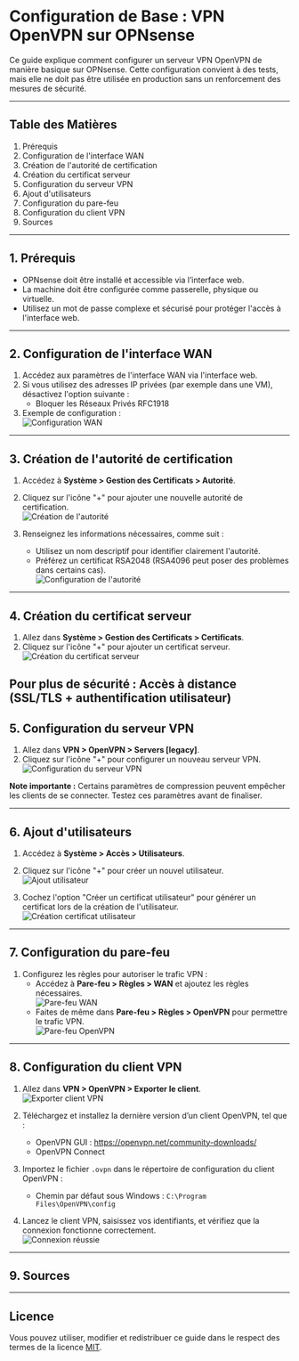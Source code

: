 
# Configuration de Base : VPN OpenVPN sur OPNsense

Ce guide explique comment configurer un serveur VPN OpenVPN de manière basique sur OPNsense. Cette configuration convient à des tests, mais elle ne doit pas être utilisée en production sans un renforcement des mesures de sécurité.

---

## Table des Matières

1. Prérequis
2. Configuration de l'interface WAN
3. Création de l'autorité de certification
4. Création du certificat serveur
5. Configuration du serveur VPN
6. Ajout d'utilisateurs
7. Configuration du pare-feu
8. Configuration du client VPN
9. Sources

---

## 1. Prérequis

- OPNsense doit être installé et accessible via l’interface web.
- La machine doit être configurée comme passerelle, physique ou virtuelle.
- Utilisez un mot de passe complexe et sécurisé pour protéger l'accès à l'interface web.

---

## 2. Configuration de l'interface WAN

1. Accédez aux paramètres de l'interface WAN via l'interface web.
2. Si vous utilisez des adresses IP privées (par exemple dans une VM), désactivez l'option suivante :
   - Bloquer les Réseaux Privés RFC1918
3. Exemple de configuration :  
   ![Configuration WAN](img/img1.jpg)

---

## 3. Création de l'autorité de certification

1. Accédez à **Système > Gestion des Certificats > Autorité**.
2. Cliquez sur l'icône "+" pour ajouter une nouvelle autorité de certification.  
   ![Création de l'autorité](img/img2.jpg)

3. Renseignez les informations nécessaires, comme suit :
   - Utilisez un nom descriptif pour identifier clairement l'autorité.
   - Préférez un certificat RSA2048 (RSA4096 peut poser des problèmes dans certains cas).  
   ![Configuration de l'autorité](img/img3.jpg)

---

## 4. Création du certificat serveur

1. Allez dans **Système > Gestion des Certificats > Certificats**.
2. Cliquez sur l'icône "+" pour ajouter un certificat serveur.  
   ![Création du certificat serveur](img/img4.jpg)

Pour plus de sécurité : Accès à distance (SSL/TLS + authentification utilisateur)
---

## 5. Configuration du serveur VPN

1. Allez dans **VPN > OpenVPN > Servers [legacy]**.
2. Cliquez sur l'icône "+" pour configurer un nouveau serveur VPN.  
   ![Configuration du serveur VPN](img/img5.jpg)

**Note importante :** Certains paramètres de compression peuvent empêcher les clients de se connecter. Testez ces paramètres avant de finaliser.

---

## 6. Ajout d'utilisateurs

1. Accédez à **Système > Accès > Utilisateurs**.
2. Cliquez sur l'icône "+" pour créer un nouvel utilisateur.  
   ![Ajout utilisateur](img/img7.jpg)

3. Cochez l'option "Créer un certificat utilisateur" pour générer un certificat lors de la création de l'utilisateur.  
   ![Création certificat utilisateur](img/img9.jpg)

---

## 7. Configuration du pare-feu

1. Configurez les règles pour autoriser le trafic VPN :
   - Accédez à **Pare-feu > Règles > WAN** et ajoutez les règles nécessaires.  
     ![Pare-feu WAN](img/img10.jpg)
   - Faites de même dans **Pare-feu > Règles > OpenVPN** pour permettre le trafic VPN.  
     ![Pare-feu OpenVPN](img/img12.jpg)

---

## 8. Configuration du client VPN

1. Allez dans **VPN > OpenVPN > Exporter le client**.  
   ![Exporter client VPN](img/img13.jpg)

2. Téléchargez et installez la dernière version d’un client OpenVPN, tel que :
   - OpenVPN GUI : https://openvpn.net/community-downloads/
   - OpenVPN Connect

3. Importez le fichier `.ovpn` dans le répertoire de configuration du client OpenVPN :
   - Chemin par défaut sous Windows : `C:\Program Files\OpenVPN\config`

4. Lancez le client VPN, saisissez vos identifiants, et vérifiez que la connexion fonctionne correctement.  
   ![Connexion réussie](img/img15.jpg)

---

## 9. Sources



---

## Licence

Vous pouvez utiliser, modifier et redistribuer ce guide dans le respect des termes de la licence [MIT](https://opensource.org/licenses/MIT).
